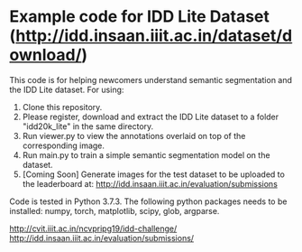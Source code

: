 # Example code for IDD Lite Dataset (http://idd.insaan.iiit.ac.in/dataset/download/)
This code is for helping newcomers understand semantic segmentation and the IDD Lite dataset. For using:

1. Clone this repository.
2. Please register, download and extract the IDD Lite dataset to a folder "idd20k_lite" in the same directory.
3. Run viewer.py to view the annotations overlaid on top of the corresponding image.
4. Run main.py to train a simple semantic segmentation model on the dataset.
5. [Coming Soon] Generate images for the test dataset to be uploaded to the leaderboard at: http://idd.insaan.iiit.ac.in/evaluation/submissions


Code is tested in Python 3.7.3. The following python packages needs to be installed: numpy, torch, matplotlib, scipy, glob, argparse.

http://cvit.iiit.ac.in/ncvpripg19/idd-challenge/
http://idd.insaan.iiit.ac.in/evaluation/submissions/